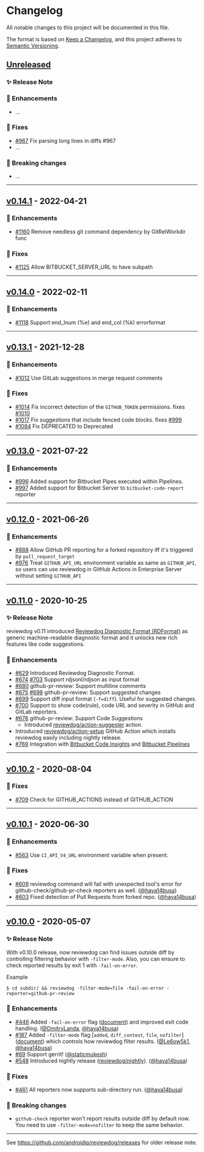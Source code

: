 # Changelog
All notable changes to this project will be documented in this file.

The format is based on [Keep a Changelog](https://keepachangelog.com/en/1.0.0/),
and this project adheres to [Semantic Versioning](https://semver.org/spec/v2.0.0.html).

## [Unreleased]

### :sparkles: Release Note <!-- optional -->

### :rocket: Enhancements
- ...

### :bug: Fixes
- [#967](https://github.com/androidjp/reviewdog/pull/967) Fix parsing long lines in diffs #967
- ...

### :rotating_light: Breaking changes
- ...

---

## [v0.14.1] - 2022-04-21

### :rocket: Enhancements
- [#1160](https://github.com/androidjp/reviewdog/pull/1160) Remove needless git command dependency by GitRelWorkdir func

### :bug: Fixes
- [#1125](https://github.com/androidjp/reviewdog/pull/1125) Allow BITBUCKET_SERVER_URL to have subpath

---

## [v0.14.0] - 2022-02-11

### :rocket: Enhancements
- [#1118](https://github.com/androidjp/reviewdog/pull/1118) Support end_lnum (%e) and end_col (%k) errorformat

---

## [v0.13.1] - 2021-12-28

### :rocket: Enhancements
- [#1012](https://github.com/androidjp/reviewdog/pull/1012) Use GitLab suggestions in merge request comments

### :bug: Fixes
- [#1014](https://github.com/androidjp/reviewdog/pull/1014) Fix incorrect detection of the `GITHUB_TOKEN` permissions. fixes [#1010](https://github.com/androidjp/reviewdog/issues/1010)
- [#1017](https://github.com/androidjp/reviewdog/pull/1017) Fix suggestions that include fenced code blocks. fixes [#999](https://github.com/androidjp/reviewdog/issues/999)
- [#1084](https://github.com/androidjp/reviewdog/pull/1084) Fix DEPRECATED to Deprecated

---

## [v0.13.0] - 2021-07-22

### :rocket: Enhancements
- [#996](https://github.com/androidjp/reviewdog/pull/996) Added support for Bitbucket Pipes executed within Pipelines.
- [#997](https://github.com/androidjp/reviewdog/pull/997) Added support for Bitbucket Server to `bitbucket-code-report` reporter

---

## [v0.12.0] - 2021-06-26

### :rocket: Enhancements
- [#888](https://github.com/androidjp/reviewdog/pull/888) Allow GitHub PR reporting for a forked repository iff it's triggered by `pull_request_target`
- [#976](https://github.com/androidjp/reviewdog/pull/976) Treat `GITHUB_API_URL` environment variable as same as `GITHUB_API`, so users can use reviewdog in GitHub Actions in Enterprise Server without setting `GITHUB_API`

---

## [v0.11.0] - 2020-10-25

### :sparkles: Release Note
reviewdog v0.11 introduced [Reviewdog Diagnostic Format (RDFormat)](./README.md#reviewdog-diagnostic-format-rdformat)
as generic machine-readable diagnostic format and it unlocks new rich features like code suggestions.

### :rocket: Enhancements
- [#629](https://github.com/androidjp/reviewdog/pull/629) Introduced Reviewdog Diagnostic Format.
 - [#674](https://github.com/androidjp/reviewdog/pull/674) [#703](https://github.com/androidjp/reviewdog/pull/703) Support rdjsonl/rdjson as input format
 - [#680](https://github.com/androidjp/reviewdog/pull/680) github-pr-review: Support multiline comments
 - [#675](https://github.com/androidjp/reviewdog/pull/675) [#698](https://github.com/androidjp/reviewdog/pull/698) github-pr-review: Support suggested changes
 - [#699](https://github.com/androidjp/reviewdog/pull/699) Support diff input format (`-f=diff`). Useful for suggested changes.
 - [#700](https://github.com/androidjp/reviewdog/pull/700) Support to show code(rule), code URL and severity in GitHub and GitLab reporters.
- [#678](https://github.com/androidjp/reviewdog/issues/678) github-pr-review: Support Code Suggestions
  - Introduced [reviewdog/action-suggester](https://github.com/reviewdog/action-suggester) action.
- Introduced [reviewdog/action-setup](https://github.com/reviewdog/action-setup) GitHub Action which installs reviewdog easily including nightly release.
- [#769](https://github.com/androidjp/reviewdog/pull/769) Integration with [Bitbucket Code Insights](https://support.atlassian.com/bitbucket-cloud/docs/code-insights/) and [Bitbucket Pipelines](https://bitbucket.org/product/ru/features/pipelines)

---

## [v0.10.2] - 2020-08-04

### :bug: Fixes
- [#709](https://github.com/androidjp/reviewdog/pull/709) Check for GITHUB_ACTIONS instead of GITHUB_ACTION

---

## [v0.10.1] - 2020-06-30

### :rocket: Enhancements
- [#563](https://github.com/androidjp/reviewdog/issues/563) Use `CI_API_V4_URL` environment variable when present.

### :bug: Fixes
- [#609](https://github.com/androidjp/reviewdog/issues/609) reviewdog command will fail with unexpected tool's error for github-check/github-pr-check reporters as well. ([@haya14busa])
- [#603](https://github.com/androidjp/reviewdog/issues/603) Fixed detection of Pull Requests from forked repo. ([@haya14busa])

---

## [v0.10.0] - 2020-05-07

### :sparkles: Release Note

With v0.10.0 release, now reviewdog can find issues outside diff by controlling
filtering behavior with `-filter-mode`. Also, you can ensure to check reported
results by exit 1 with `-fail-on-error`.

Example
```shell
$ cd subdir/ && reviewdog -filter-mode=file -fail-on-error -reporter=github-pr-review
```

### :rocket: Enhancements
- [#446](https://github.com/androidjp/reviewdog/issues/446)
  Added `-fail-on-error` flag
  ([document](https://github.com/androidjp/reviewdog/tree/e359505275143ec85e9b114fc1ab4a4e91d04fb5#exit-codes))
  and improved exit code handling. ([@DmitryLanda](https://github.com/DmitryLanda), [@haya14busa])
- [#187](https://github.com/androidjp/reviewdog/issues/187)
  Added `-filter-mode` flag [`added`, `diff_context`, `file`, `nofilter`]
  ([document](https://github.com/androidjp/reviewdog/tree/e359505275143ec85e9b114fc1ab4a4e91d04fb5#filter-mode))
  which controls how reviewdog filter results. ([@Le6ow5k1](https://github.com/Le6ow5k1), [@haya14busa])
- [#69](https://github.com/androidjp/reviewdog/issues/69) Support gerrit! ([@staticmukesh](https://github.com/staticmukesh))
- [#548](https://github.com/androidjp/reviewdog/issues/548) Introduced nightly release ([reviewdog/nightly](https://github.com/reviewdog/nightly)). ([@haya14busa])

### :bug: Fixes
- [#461](https://github.com/androidjp/reviewdog/issues/461) All reporters now supports sub-directory run. ([@haya14busa])

### :rotating_light: Breaking changes
- `github-check` reporter won't report results outside diff by default now. You
  need to use `-filter-mode=nofilter` to keep the same behavior.

---

See https://github.com/androidjp/reviewdog/releases for older release note.

[Unreleased]: https://github.com/androidjp/reviewdog/compare/v0.13.0...HEAD
[v0.10.0]: https://github.com/androidjp/reviewdog/compare/v0.9.17...v0.10.0
[v0.10.1]: https://github.com/androidjp/reviewdog/compare/v0.10.0...v0.10.1
[v0.10.2]: https://github.com/androidjp/reviewdog/compare/v0.10.1...v0.10.2
[v0.11.0]: https://github.com/androidjp/reviewdog/compare/v0.10.2...v0.11.0
[v0.12.0]: https://github.com/androidjp/reviewdog/compare/v0.11.0...v0.12.0
[v0.13.0]: https://github.com/androidjp/reviewdog/compare/v0.12.0...v0.13.0
[v0.13.1]: https://github.com/androidjp/reviewdog/compare/v0.13.0...v0.13.1
[v0.14.0]: https://github.com/androidjp/reviewdog/compare/v0.13.1...v0.14.0
[v0.14.1]: https://github.com/androidjp/reviewdog/compare/v0.14.0...v0.14.1
[@haya14busa]: https://github.com/haya14busa

